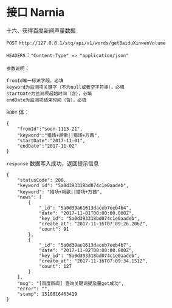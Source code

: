 # 接口 Narnia

十六、获得百度新闻声量数据

`POST` `http://127.0.0.1/stq/api/v1/words/getBaiduXinwenVolume`

`HEADERS`：`"Content-Type" => "application/json"`

`参数说明`：

```text
fromId唯一标识字段，必填
keyword为监测项关键字（不为null或者空字符串），必填
startDate为监测项起始时间（含），必填
endDate为监测项结束时间（含），必填
```

`BODY` 体：

```text
{
    "fromId":"soon-1113-21",
    "keyword":"猎场+胡歌||猎场+万茜",
    "startDate":"2017-11-01",
    "endDate":"2017-11-02"
}
```

`response` 数据写入成功，返回提示信息

```text
{
    "statusCode": 200,
    "keyword_id": "5a0d393318bd074c1e0aadeb",
    "keyword": "猎场+胡歌||猎场+万茜",
    "news": [
        {
            "_id": "5a0d39a61613daceb7eeb4b4",
            "date": "2017-11-01T00:00:00.000Z",
            "key_id": "5a0d393318bd074c1e0aadeb",
            "create_at": "2017-11-16T07:09:26.206Z",
            "count": 91
        },
        {
            "_id": "5a0d39ae1613daceb7eeb4b7",
            "date": "2017-11-02T00:00:00.000Z",
            "key_id": "5a0d393318bd074c1e0aadeb",
            "create_at": "2017-11-16T07:09:34.151Z",
            "count": 127
        }
    ],
    "msg": "[百度新闻] 查询关键词提及量get成功",
    "error": "",
    "stamp": 1510816463419
}
```

